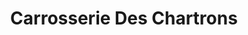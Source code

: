 ---
title: "Carrosserie Des Chartrons"
url: /bordeaux/carrosserie-des-chartrons/
shop: réparation de voitures
---